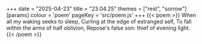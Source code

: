 +++
date = "2025-04-23"
title = "23.04.25"
themes = ["rest", "sorrow"]
[params]
  colour = 'poem'
  pageKey = 'src/poem.js'
+++
{{< poem >}}
When all my waking seeks to sleep,
Curling at the edge of estranged self,
To fall within the arms of half oblivion,
Repose's false son: thief of evening light.
{{< /poem >}}